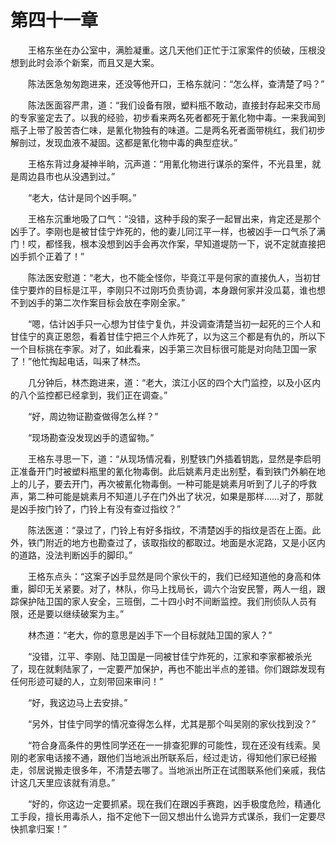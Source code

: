 #	第四十一章

　　王格东坐在办公室中，满脸凝重。这几天他们正忙于江家案件的侦破，压根没想到此时会添个新案，而且又是大案。

　　陈法医急匆匆跑进来，还没等他开口，王格东就问：“怎么样，查清楚了吗？”

　　陈法医面容严肃，道：“我们设备有限，塑料瓶不敢动，直接封存起来交市局的专家鉴定去了。以我的经验，初步看来两名死者都死于氰化物中毒。一来我闻到瓶子上带了股苦杏仁味，是氰化物独有的味道。二是两名死者面带桃红，我们初步解剖过，发现血液不凝固。这都是氰化物中毒的典型症状。”

　　王格东背过身凝神半晌，沉声道：“用氰化物进行谋杀的案件，不光县里，就是周边县市也从没遇到过。”

　　“老大，估计是同个凶手啊。”

　　王格东沉重地吸了口气：“没错，这种手段的案子一起冒出来，肯定还是那个凶手了。李刚也是被甘佳宁炸死的，他的妻儿同江平一样，也被凶手一口气杀了满门！哎，都怪我，根本没想到凶手会再次作案，早知道堤防一下，说不定就直接把凶手抓个正着了！”

　　陈法医安慰道：“老大，也不能全怪你，毕竟江平是何家的直接仇人，当初甘佳宁要炸的目标是江平，李刚只不过刚巧负责协调，本身跟何家并没瓜葛，谁也想不到凶手的第二次作案目标会放在李刚全家。”

　　“嗯，估计凶手只一心想为甘佳宁复仇，并没调查清楚当初一起死的三个人和甘佳宁的真正恩怨，看着甘佳宁把三个人炸死了，以为这三个都是有仇的，所以下一个目标挑在李家。对了，如此看来，凶手第三次目标很可能是对向陆卫国一家了！”他忙掏起电话，叫来了林杰。

　　几分钟后，林杰跑进来，道：“老大，滨江小区的四个大门监控，以及小区内的八个监控都已经拿到，我们正在调查。”

　　“好，周边物证勘查做得怎么样？”

　　“现场勘查没发现凶手的遗留物。”

　　王格东寻思一下，道：“从现场情况看，别墅铁门外插着钥匙，显然是李启明正准备开门时被塑料瓶里的氰化物毒倒。此后姚素月走出别墅，看到铁门外躺在地上的儿子，要去开门，再次被氰化物毒倒。一种可能是姚素月听到了儿子的呼救声，第二种可能是姚素月不知道儿子在门外出了状况，如果是那样……对了，那就是凶手按门铃了，门铃上有没有查过指纹？”

　　陈法医道：“录过了，门铃上有好多指纹，不清楚凶手的指纹是否在上面。此外，铁门附近的地方也勘查过了，该取指纹的都取过。地面是水泥路，又是小区内的道路，没法判断凶手的脚印。”

　　王格东点头：“这案子凶手显然是同个家伙干的，我们已经知道他的身高和体重，脚印无关紧要。对了，林队，你马上找局长，调六个治安民警，两人一组，跟踪保护陆卫国的家人安全，三班倒，二十四小时不间断监控。我们刑侦队人员有限，还是要以继续破案为主。”

　　林杰道：“老大，你的意思是凶手下一个目标就陆卫国的家人？”

　　“没错，江平、李刚、陆卫国是一同被甘佳宁炸死的，江家和李家都被杀光了，现在就剩陆家了，一定要严加保护，再也不能出半点的差错。你们跟踪发现有任何形迹可疑的人，立刻带回来审问！”

　　“好，我这边马上去安排。”

　　“另外，甘佳宁同学的情况查得怎么样，尤其是那个叫吴刚的家伙找到没？”

　　“符合身高条件的男性同学还在一一排查犯罪的可能性，现在还没有线索。吴刚的老家电话接不通，跟他们当地派出所联系后，经过走访，得知他们家已经搬走，邻居说搬走很多年，不清楚去哪了。当地派出所正在试图联系他们亲戚，我估计这几天里应该就有消息。”

　　“好的，你这边一定要抓紧。现在我们在跟凶手赛跑，凶手极度危险，精通化工手段，擅长用毒杀人，指不定他下一回又想出什么诡异方式谋杀，我们一定要尽快抓拿归案！”
